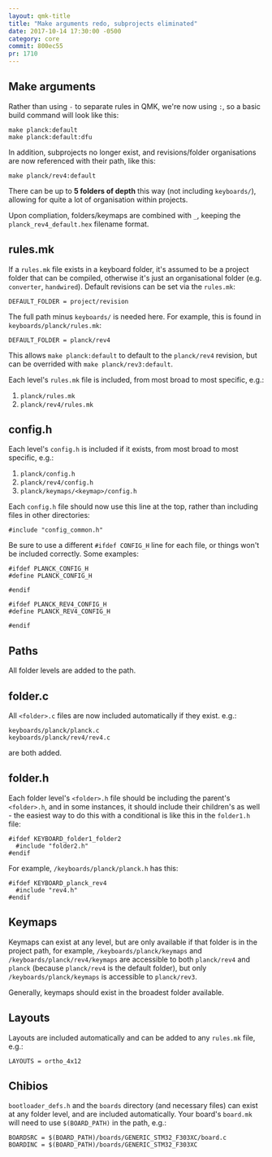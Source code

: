 ```yaml
---
layout: qmk-title
title: "Make arguments redo, subprojects eliminated"
date: 2017-10-14 17:30:00 -0500
category: core
commit: 800ec55
pr: 1710
---
```


## Make arguments

Rather than using `-` to separate rules in QMK, we're now using `:`, so a basic build command will look like this:

    make planck:default
    make planck:default:dfu

In addition, subprojects no longer exist, and revisions/folder organisations are now referenced with their path, like this:

    make planck/rev4:default

There can be up to **5 folders of depth** this way (not including `keyboards/`), allowing for quite a lot of organisation within projects.

Upon compliation, folders/keymaps are combined with `_`, keeping the `planck_rev4_default.hex` filename format.

## rules.mk

If a `rules.mk` file exists in a keyboard folder, it's assumed to be a project folder that can be compiled, otherwise it's just an organisational folder (e.g. `converter`, `handwired`). Default revisions can be set via the `rules.mk`:

    DEFAULT_FOLDER = project/revision

The full path minus `keyboards/` is needed here. For example, this is found in `keyboards/planck/rules.mk`:

    DEFAULT_FOLDER = planck/rev4

This allows `make planck:default` to default to the `planck/rev4` revision, but can be overrided with `make planck/rev3:default`.

Each level's `rules.mk` file is included, from most broad to most specific, e.g.:

1. `planck/rules.mk`
2. `planck/rev4/rules.mk`

## config.h

Each level's `config.h` is included if it exists, from most broad to most specific, e.g.:

1. `planck/config.h`
2. `planck/rev4/config.h`
3. `planck/keymaps/<keymap>/config.h`

Each `config.h` file should now use this line at the top, rather than including files in other directories:

    #include "config_common.h"

Be sure to use a different `#ifdef CONFIG_H` line for each file, or things won't be included correctly. Some examples:

    #ifdef PLANCK_CONFIG_H
    #define PLANCK_CONFIG_H

    #endif

    #ifdef PLANCK_REV4_CONFIG_H
    #define PLANCK_REV4_CONFIG_H

    #endif

## Paths

All folder levels are added to the path.

## folder.c

All `<folder>.c` files are now included automatically if they exist. e.g.:

    keyboards/planck/planck.c
    keyboards/planck/rev4/rev4.c

are both added.

## folder.h

Each folder level's `<folder>.h` file should be including the parent's `<folder>.h`, and in some instances, it should include their children's as well - the easiest way to do this with a conditional is like this in the `folder1.h` file:

    #ifdef KEYBOARD_folder1_folder2
      #include "folder2.h"
    #endif

For example, `/keyboards/planck/planck.h` has this:

    #ifdef KEYBOARD_planck_rev4
      #include "rev4.h"
    #endif

## Keymaps

Keymaps can exist at any level, but are only available if that folder is in the project path, for example, `/keyboards/planck/keymaps` and `/keyboards/planck/rev4/keymaps` are accessible to both `planck/rev4` and `planck` (because `planck/rev4` is the default folder), but only `/keyboards/planck/keymaps` is accessible to `planck/rev3`.

Generally, keymaps should exist in the broadest folder available.

## Layouts

Layouts are included automatically and can be added to any `rules.mk` file, e.g.:

    LAYOUTS = ortho_4x12

## Chibios

`bootloader_defs.h` and the `boards` directory (and necessary files) can exist at any folder level, and are included automatically. Your board's `board.mk` will need to use `$(BOARD_PATH)` in the path, e.g.:

    BOARDSRC = $(BOARD_PATH)/boards/GENERIC_STM32_F303XC/board.c
    BOARDINC = $(BOARD_PATH)/boards/GENERIC_STM32_F303XC
